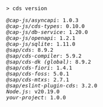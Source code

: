 <!-- this file is automatically generated and updated by a github action -->
<pre class="log">
> cds version

<em>@cap-js/asyncapi</em>: 1.0.3
<em>@cap-js/cds-types</em>: 0.10.0
<em>@cap-js/db-service</em>: 1.20.0
<em>@cap-js/openapi</em>: 1.2.1
<em>@cap-js/sqlite</em>: 1.11.0
<em>@sap/cds</em>: 8.9.2
<em>@sap/cds-compiler</em>: 5.9.2
<em>@sap/cds-dk (global)</em>: 8.9.2
<em>@sap/cds-fiori</em>: 1.4.1
<em>@sap/cds-foss</em>: 5.0.1
<em>@sap/cds-mtxs</em>: 2.7.1
<em>@sap/eslint-plugin-cds</em>: 3.2.0
<em>Node.js</em>: v20.19.0
<em>your-project</em>: 1.0.0
</pre>
